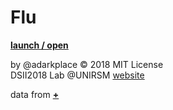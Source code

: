# Flu
**[launch / open](http://dsii-2018-unirsm.github.io/adarkplace/flu/)**

by @adarkplace © 2018 MIT License  
DSII2018 Lab @UNIRSM [website](http://dsii-2018-unirsm.github.io)

data from **[+](http://www.assis.it/dati-istat-sui-decessi-da-influenza/)**
